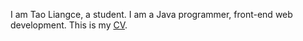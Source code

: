 I am Tao Liangce, a student. I am a Java programmer, front-end web development.
This is my [CV](https://r.easycv.cn/taoliangce).

